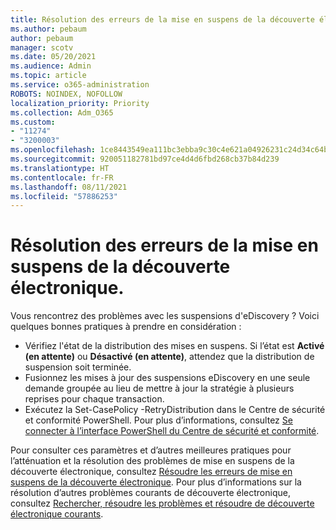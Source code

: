 ```yaml
---
title: Résolution des erreurs de la mise en suspens de la découverte électronique.
ms.author: pebaum
author: pebaum
manager: scotv
ms.date: 05/20/2021
ms.audience: Admin
ms.topic: article
ms.service: o365-administration
ROBOTS: NOINDEX, NOFOLLOW
localization_priority: Priority
ms.collection: Adm_O365
ms.custom:
- "11274"
- "3200003"
ms.openlocfilehash: 1ce8443549ea111bc3ebba9c30c4e621a04926231c24d34c64b6d024194d5249
ms.sourcegitcommit: 920051182781bd97ce4d4d6fbd268cb37b84d239
ms.translationtype: HT
ms.contentlocale: fr-FR
ms.lasthandoff: 08/11/2021
ms.locfileid: "57886253"
---
```

# <a name="troubleshooting-ediscovery-holds-errors"></a>Résolution des erreurs de la mise en suspens de la découverte électronique.

Vous rencontrez des problèmes avec les suspensions d'eDiscovery ? Voici quelques bonnes pratiques à prendre en considération :

- Vérifiez l'état de la distribution des mises en suspens.  Si l’état est **Activé (en attente)** ou **Désactivé (en attente)**, attendez que la distribution de suspension soit terminée.
- Fusionnez les mises à jour des suspensions eDiscovery en une seule demande groupée au lieu de mettre à jour la stratégie à plusieurs reprises pour chaque transaction.
- Exécutez la <policyname> Set-CasePolicy -RetryDistribution dans le Centre de sécurité et conformité PowerShell. Pour plus d’informations, consultez [Se connecter à l’interface PowerShell du Centre de sécurité et conformité](https://docs.microsoft.com/powershell/exchange/connect-to-scc-powershell).

Pour consulter ces paramètres et d’autres meilleures pratiques pour l’atténuation et la résolution des problèmes de mise en suspens de la découverte électronique, consultez [Résoudre les erreurs de mise en suspens de la découverte électronique](https://docs.microsoft.com/microsoft-365/compliance/hold-distribution-errors).
Pour plus d’informations sur la résolution d’autres problèmes courants de découverte électronique, consultez [Rechercher, résoudre les problèmes et résoudre de découverte électronique courants](https://docs.microsoft.com/microsoft-365/compliance/ediscovery-troubleshooting-common-issues).
